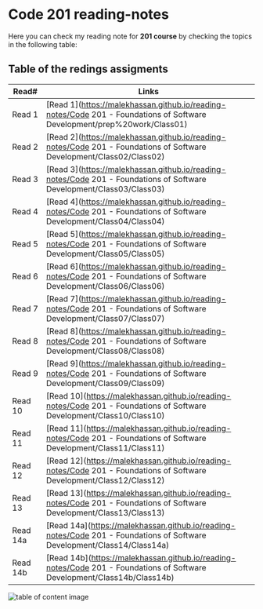 # Code 201 reading-notes

Here you can check my reading note for **201 course** by checking the topics in the following table:

## Table of the redings assigments 

Read#      |      Links
-----------|-------------
Read 1     |  [Read 1](https://malekhassan.github.io/reading-notes/Code 201 - Foundations of Software Development/prep%20work/Class01)
Read 2     |  [Read 2](https://malekhassan.github.io/reading-notes/Code 201 - Foundations of Software Development/Class02/Class02)
Read 3     |  [Read 3](https://malekhassan.github.io/reading-notes/Code 201 - Foundations of Software Development/Class03/Class03)
Read 4     |  [Read 4](https://malekhassan.github.io/reading-notes/Code 201 - Foundations of Software Development/Class04/Class04)
Read 5     |  [Read 5](https://malekhassan.github.io/reading-notes/Code 201 - Foundations of Software Development/Class05/Class05)
Read 6     |  [Read 6](https://malekhassan.github.io/reading-notes/Code 201 - Foundations of Software Development/Class06/Class06)
Read 7     |  [Read 7](https://malekhassan.github.io/reading-notes/Code 201 - Foundations of Software Development/Class07/Class07)
Read 8     |  [Read 8](https://malekhassan.github.io/reading-notes/Code 201 - Foundations of Software Development/Class08/Class08)
Read 9     |  [Read 9](https://malekhassan.github.io/reading-notes/Code 201 - Foundations of Software Development/Class09/Class09)
Read 10    |  [Read 10](https://malekhassan.github.io/reading-notes/Code 201 - Foundations of Software Development/Class10/Class10)
Read 11    |  [Read 11](https://malekhassan.github.io/reading-notes/Code 201 - Foundations of Software Development/Class11/Class11)
Read 12    |  [Read 12](https://malekhassan.github.io/reading-notes/Code 201 - Foundations of Software Development/Class12/Class12)
Read 13    |  [Read 13](https://malekhassan.github.io/reading-notes/Code 201 - Foundations of Software Development/Class13/Class13)
Read 14a   |  [Read 14a](https://malekhassan.github.io/reading-notes/Code 201 - Foundations of Software Development/Class14/Class14a)
Read 14b   |  [Read 14b](https://malekhassan.github.io/reading-notes/Code 201 - Foundations of Software Development/Class14b/Class14b)

![table of content image](https://notionpress.com/blog/wp-content/uploads/2015/07/table-of-contents1.jpg)